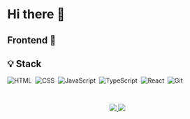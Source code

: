 # Hi there 👋

## Frontend 💙

## 💡&nbsp;Stack

![HTML](https://img.shields.io/badge/-HTML-121212?style=flat&logo=HTML5)&nbsp;
![CSS](https://img.shields.io/badge/-CSS-121212?style=flat&logo=CSS3&logoColor=1572B6)&nbsp;
![JavaScript](https://img.shields.io/badge/-JavaScript-121212?style=flat&logo=javascript)&nbsp;
![TypeScript](https://img.shields.io/badge/-TypeScript-121212?style=flat&logo=typescript)&nbsp;
![React](https://img.shields.io/badge/-React-121212?style=flat&logo=react)&nbsp;
![Git](https://img.shields.io/badge/-Git-121212?style=flat&logo=git)&nbsp;

<br>
  
<p align="center">
  <a href="https://github.com/yungvldai">
    <img src="https://img.shields.io/github/followers/yungvldai?label=follow&style=social" />
  </a>
  <a href="https://t.me/yungvldai">
    <!-- badge hack :) -->
    <img src="https://img.shields.io/twitter/url?label=Contact&logo=telegram&style=social&url=https%3A%2F%2Fyungvldai.ru" />
  </a>
</p>
